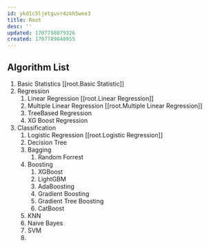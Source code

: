 ```yaml
---
id: ykd1c5ljetguvr4zkh5wee3
title: Root
desc: ''
updated: 1707798079326
created: 1707789848955
---
```


Algorithm List
---

1. Basic Statistics [[root.Basic Statistic]]
2. Regression
   1. Linear Regression [[root.Linear Regression]]
   2. Multiple Linear Regression [[root.Multiple Linear Regression]]
   3. TreeBased Regression
   4. XG Boost Regression
3. Classification
   1. Logistic Regression [[root.Logistic Regression]]
   2. Decision Tree
   3. Bagging
      1. Random Forrest
   4. Boosting
      1. XGBoost
      2. LightGBM
      3. AdaBoosting
      4. Gradient Boosting
      5. Gradient Tree Boosting
      6. CatBoost
   5. KNN
   6. Naive Bayes
   7. SVM
   8. 